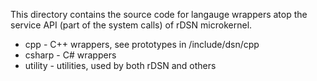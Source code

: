 
This directory contains the source code for langauge wrappers atop the service API (part of the system calls) of rDSN microkernel.

* cpp - C++ wrappers, see prototypes in /include/dsn/cpp  
* csharp - C# wrappers 
* utility - utilities, used by both rDSN and others 

